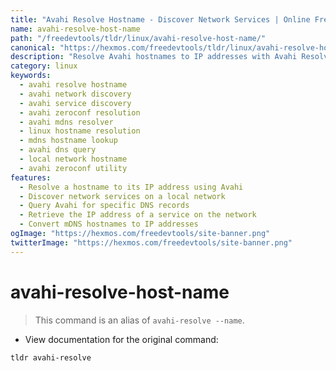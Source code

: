 ```yaml
---
title: "Avahi Resolve Hostname - Discover Network Services | Online Free DevTools by Hexmos"
name: avahi-resolve-host-name
path: "/freedevtools/tldr/linux/avahi-resolve-host-name/"
canonical: "https://hexmos.com/freedevtools/tldr/linux/avahi-resolve-host-name/"
description: "Resolve Avahi hostnames to IP addresses with Avahi Resolve Hostname. Discover network services and troubleshoot connectivity issues on your local network. Free online tool, no registration required."
category: linux
keywords:
  - avahi resolve hostname
  - avahi network discovery
  - avahi service discovery
  - avahi zeroconf resolution
  - avahi mdns resolver
  - linux hostname resolution
  - mdns hostname lookup
  - avahi dns query
  - local network hostname
  - avahi zeroconf utility
features:
  - Resolve a hostname to its IP address using Avahi
  - Discover network services on a local network
  - Query Avahi for specific DNS records
  - Retrieve the IP address of a service on the network
  - Convert mDNS hostnames to IP addresses
ogImage: "https://hexmos.com/freedevtools/site-banner.png"
twitterImage: "https://hexmos.com/freedevtools/site-banner.png"
---
```


# avahi-resolve-host-name

> This command is an alias of `avahi-resolve --name`.

- View documentation for the original command:

`tldr avahi-resolve`
